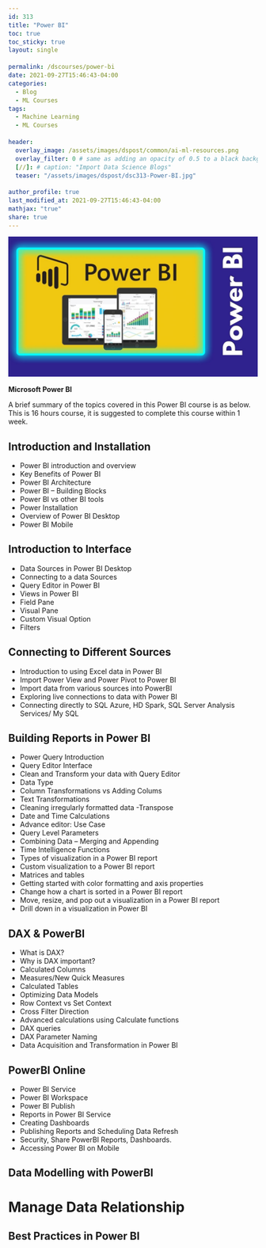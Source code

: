 ```yaml
---
id: 313    
title: "Power BI"
toc: true
toc_sticky: true
layout: single

permalink: /dscourses/power-bi
date: 2021-09-27T15:46:43-04:00
categories:
  - Blog
  - ML Courses
tags: 
  - Machine Learning
  - ML Courses

header:
  overlay_image: /assets/images/dspost/common/ai-ml-resources.png
  overlay_filter: 0 # same as adding an opacity of 0.5 to a black background
  [//]: # caption: "Import Data Science Blogs"
  teaser: "/assets/images/dspost/dsc313-Power-BI.jpg"

author_profile: true
last_modified_at: 2021-09-27T15:46:43-04:00
mathjax: "true"
share: true
---
```


![Power BI](/assets/images/dspost/dsc313-Power-BI.jpg)

**Microsoft Power BI**

A brief summary of the topics covered in this Power BI course is as below. This is 16 hours course, it is suggested to complete this course within 1 week.

## Introduction and Installation
*   Power BI introduction and overview
*   Key Benefits of Power BI
*   Power BI Architecture
*   Power BI – Building Blocks
*   Power BI vs other BI tools
*   Power Installation
*   Overview of Power BI Desktop
*   Power BI Mobile

## Introduction to Interface
*   Data Sources in Power BI Desktop
*   Connecting to a data Sources
*   Query Editor in Power BI
*   Views in Power BI
*   Field Pane
*   Visual Pane
*   Custom Visual Option
*   Filters 

## Connecting to Different Sources
*   Introduction to using Excel data in Power BI
*   Import Power View and Power Pivot to Power BI
*   Import data from various sources into PowerBI
*   Exploring live connections to data with Power BI
*   Connecting directly to SQL Azure, HD Spark, SQL Server Analysis Services/ My SQL

## Building Reports in Power BI
*   Power Query Introduction
*   Query Editor Interface
*   Clean and Transform your data with Query Editor
*   Data Type
*   Column Transformations vs Adding Colums
*   Text Transformations
*   Cleaning irregularly formatted data -Transpose
*   Date and Time Calculations
*   Advance editor: Use Case
*   Query Level Parameters
*   Combining Data – Merging and Appending
*   Time Intelligence Functions
*   Types of visualization in a Power BI report
*   Custom visualization to a Power BI report
*   Matrices and tables
*   Getting started with color formatting and axis properties
*   Change how a chart is sorted in a Power BI report
*   Move, resize, and pop out a visualization in a Power BI report
*   Drill down in a visualization in Power BI

## DAX & PowerBI
*   What is DAX?
*   Why is DAX important?
*   Calculated Columns
*   Measures/New Quick Measures
*   Calculated Tables
*   Optimizing Data Models
*   Row Context vs Set Context
*   Cross Filter Direction
*   Advanced calculations using Calculate functions
*   DAX queries
*   DAX Parameter Naming
*   Data Acquisition and Transformation in Power BI

## PowerBI Online

*   Power BI Service
*   Power BI Workspace
*   Power BI Publish
*   Reports in Power BI Service
*   Creating Dashboards
*   Publishing Reports and Scheduling Data Refresh
*   Security, Share PowerBI Reports, Dashboards.
*   Accessing Power BI on Mobile

## Data Modelling with PowerBI

# Manage Data Relationship

## Best Practices in Power BI
